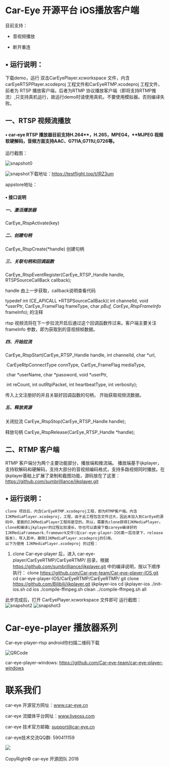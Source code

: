 # Car-Eye 开源平台 iOS播放客户端

目前支持：
* 音视频播放

* 断开重连
## • 运行说明：

  下载demo，运行 双击CarEyePlayer.xcworkspace 文件，内含carEyeRTSPPlayer.xcodeproj 工程文件和CarEyeRTMP.xcodeproj 工程文件，前者为 RTSP 播放客户端，后者为RTMP 协议播放客户端（即将支持RTMP推流）,只支持真机运行，故运行demo时请使用真机，不要使用模拟器。否则编译失败。

  ## 一、RTSP 视频流播放

  #### • car-eye RTSP 播放器目前支持H.264**，**H.265**，**MPEG4**，**MJPEG 视频软硬解码，音频方面支持AAC、G711A,G711U,G726等。

  

  运行截图：

  ![snapshot0](IMG_4552.png)

  ![snapshot](IMG_4551.png)下载地址：<https://testflight.top/t/IRZ3um> 

  appstore地址：

#### • 接口说明

##### 一、激活播放器 

CarEye_RtspActivate(key)

##### 二、创建句柄

CarEye_RtspCreate(*handle) 创建句柄 

##### 三、关联句柄和回调函数

CarEye_RtspEventRegister(CarEye_RTSP_Handle handle, RTSPSourceCallBack callback); 

 handle 由上一步获取，callback说明查看代码

typedef int (CE_APICALL *RTSPSourceCallBack)( int channelId, void *userPtr, CarEye_FrameFlag frameType, char *pBuf, CarEye_RtspFrameInfo* frameInfo);  的注释

rtsp 视频流将在下一步拉流开启后通过这个回调函数传过来。客户端主要关注 frameInfo 参数，即为获取到的音视频帧数据。

##### 四、开始拉流

CarEye_RtspStart(CarEye_RTSP_Handle handle, int channelId, char *url, 

​										CarEyeRtpConnectType connType, CarEye_FrameFlag mediaType, 

​										char *userName, char *password, void *userPtr, 

​										int reCount, int outRtpPacket, int heartbeatType, int verbosity);



传入上文注册好的并且关联好回调函数的句柄， 开始获取视频流数据。

##### 五、释放资源

关闭拉流 CarEye_RtspStop(CarEye_RTSP_Handle handle); 

释放句柄 CarEye_RtspRelease(CarEye_RTSP_Handle *handle);  

## 二、RTMP 客户端
  RTMP 客户端分为两个主要功能部分，播放端和推流端。
  播放端基于ijkplayer，支持软解码和硬解码，支持大部分的音视频编码格式，支持多路视频同时播放。在ijkplayer基础上扩展了录制和截图功能，源码放在了这里：https://github.com/sumbrilliance/ijkplayer.git
  ## • 运行说明：
  	clone 项目后，内含CarEyeRTMP.xcodeproj工程，即为RTMP客户端。内含IJKMediaPlayer.xcodeproj，工程，由于此工程包含文件过大，因此未加入到CarEye的源码中，里面的IJKMediaPlayer工程将是空的。所以，需要先clone获得IJKMediaPlayer。
  	clone和编译ijkplayer的过程比较漫长，你也可以直接下载careye编译好的IJKMediaFramework.framework文件(在car-eye-player-IOS第一层目录下，release版本)，导入其中，删除IJKMediaPlayer.xcodeproj的引用。
  	以下为使用 IJKMediaPlayer.xcodeproj 的过程：
  1. clone Car-eye-player 后，进入 car-eye-player/CarEyeRTMP/CarEyeRTMP/ 目录，根据 https://github.com/sumbrilliance/ijkplayer.git 中的编译说明，按以下顺序执行：
    clone https://github.com/Car-eye-team/Car-eye-player-IOS.git
    cd car-eye-player-IOS/CarEyeRTMP/CarEyeRTMP/
    git clone https://github.com/Bilibili/ijkplayer.git  ijkplayer-ios
    cd ijkplayer-ios
    ./init-ios.sh
    cd ios
    ./compile-ffmpeg.sh clean
    ../compile-ffmpeg.sh all

  此步完成后，打开 CarEyePlayer.xcworkspace 文件即可
  运行截图：
  ![snapshot2](snapshot2.png)
  ![snapshot3](snapshot3.png)



# Car-eye-player 播放器系列

Car-eye-player-rtsp android你扫描二维码下载


![QRCode](二维码.png)

car-eye-player-windows: https://github.com/Car-eye-team/car-eye-player-windows


# 联系我们

car-eye 开源官方网址：www.car-eye.cn    

car-eye 流媒体平台网址：www.liveoss.com  

car-eye 技术官方邮箱: support@car-eye.cn

car-eye技术交流QQ群: 590411159        

![](https://github.com/Car-eye-team/Car-eye-server/blob/master/car-server/doc/QQ.jpg)  


CopyRight©  car-eye 开源团队 2018

